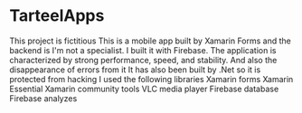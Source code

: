 # TarteelApps
This project is fictitious
This is a mobile app built by Xamarin Forms and the backend is I'm not a specialist. I built it with Firebase.
The application is characterized by strong performance, speed, and stability.
And also the disappearance of errors from it
It has also been built by .Net so it is protected from hacking
I used the following libraries
Xamarin forms
Xamarin Essential
Xamarin community tools
VLC media player
Firebase database
Firebase analyzes
